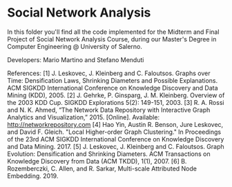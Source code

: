 # Social Network Analysis

In this folder you'll find all the code implemented for the Midterm and Final Project of Social Network Analysis Course, during our Master's Degree in Computer Engineering @ University of Salerno.

Developers: Mario Martino and Stefano Menduti

References:
[1] J. Leskovec, J. Kleinberg and C. Faloutsos. Graphs over Time: Densification Laws, Shrinking Diameters and Possible Explanations. ACM SIGKDD International Conference on Knowledge Discovery and Data Mining (KDD), 2005.
[2] J. Gehrke, P. Ginsparg, J. M. Kleinberg. Overview of the 2003 KDD Cup. SIGKDD Explorations 5(2): 149-151, 2003.
[3] R. A. Rossi and N. K. Ahmed, “The Network Data Repository with Interactive Graph Analytics and Visualization,” 2015. [Online]. Available: http://networkrepository.com
[4] Hao Yin, Austin R. Benson, Jure Leskovec, and David F. Gleich. "Local Higher-order Graph Clustering." In Proceedings of the 23rd ACM SIGKDD International Conference on Knowledge Discovery and Data Mining. 2017.
[5] J. Leskovec, J. Kleinberg and C. Faloutsos. Graph Evolution: Densification and Shrinking Diameters. ACM Transactions on Knowledge Discovery from Data (ACM TKDD), 1(1), 2007.
[6] B. Rozemberczki, C. Allen, and R. Sarkar, Multi-scale Attributed Node Embedding. 2019.
